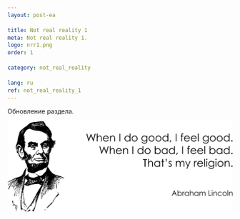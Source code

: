 ```yaml
---
layout: post-ea

title: Not real reality 1
meta: Not real reality 1.
logo: nrr1.png
order: 1

category: not_real_reality

lang: ru
ref: not_real_reality_1
---
```


Обновление раздела.

<a data-fancybox="gallery" href="/img/programming/Lincoln.png"><img src="/img/programming/Lincoln.png" alt=""></a>
